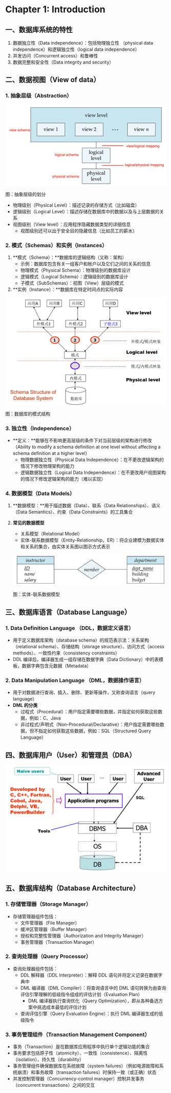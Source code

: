 # Chapter 1: Introduction

## 一、数据库系统的特性

1. 数据独立性（Data independence）：包括物理独立性 （physical data independence）和逻辑独立性（logical data independence）
2. 并发访问（Concurrent access）和鲁棒性
3. 数据完整和安全性（Data integrity and security）

## 二、数据视图（View of data）

### 1. 抽象层级（Abstraction）

![图：抽象层级的划分](Chapter%201%20Introduction%2019d9c6b6155b803eb5f7c2fd986d31a6/image.png)

图：抽象层级的划分

- 物理级别（Physical Level）：描述记录的存储方式（比如磁盘）
- 逻辑级别（Logical Level）：描述存储在数据库中的数据以及与上层数据的关系
- 视图级别（View level）：应用程序隐藏数据类型的详细信息
    - 视图级别还可以出于安全目的隐藏信息（比如员工的薪水）

### 2. 模式（Schemas）和实例（Instances）

1. **模式（Schema）：**数据库的逻辑结构（又称：架构）
    - 示例：数据库包含有关一组客户和帐户以及它们之间的关系的信息
    - 物理模式（Physical Schema）：物理级别的数据库设计
    - 逻辑模式（Logical Schema）：逻辑级别的数据库设计
    - 子模式（SubSchemas）：视图（View）层级的模式
2. **实例（Instance）：**数据库在特定时间点的实际内容

![图：数据库的模式结构](Chapter%201%20Introduction%2019d9c6b6155b803eb5f7c2fd986d31a6/image%201.png)

图：数据库的模式结构

### 3. 独立性（Independence）

- **定义：**能够在不影响更高层级的条件下对当前层级的架构进行修改（Ability to modify a schema definition at one level without affecting a schema definition at a higher level）
    - 物理数据独立性（Physical Data Independence）：在不更改逻辑架构的情况下修改物理架构的能力
    - 逻辑数据独立性（Logical Data Independence）：在不更改用户视图架构的情况下修改逻辑架构的能力（难以实现）

### 4. 数据模型（Data Models）

1. **数据模型：**用于描述数据（Data）、联系（Data Relationships）、语义（Data Semantics）、约束（Data Constraints）的工具集合
2.  **常见的数据模型**
    - 关系模型（Relational Model）
    - 实体-联系数据模型（Entity-Relationship，ER）：将企业建模为数据实体和关系的集合，由实体关系图以图示方式表示
    
    ![图：实体-联系数据模型](Chapter%201%20Introduction%2019d9c6b6155b803eb5f7c2fd986d31a6/image%202.png)
    
    图：实体-联系数据模型
    

## 三、数据库语言（Database Language）

### 1. Data Definition Language （DDL，数据定义语言）

- 用于定义数据库架构（database schema）的规范表示法：关系架构（relational schema）、存储结构（storage structure）、访问方式（access methods）、一致性约束（consistency constraints）
- DDL 编译后，编译器生成一组存储在数据字典（Data Dictionary）中的表模板，数据字典包含元数据（Metadata）

### 2. Data Manipulation Language （DML，数据操作语言）

- 用于对数据进行查询、插入、删除、更新等操作，又称查询语言（query language）
- **DML 的分类**
    - 过程式（Procedural）：用户指定需要哪些数据，并指定如何获取这些数据，例如：C、Java
    - 非过程式/声明式（Non-Procedural/Declarative）：用户指定需要哪些数据，但不指定如何获取这些数据，例如：SQL（Structured Query Language）

## 四、数据库用户（User）和管理员（DBA）

![image.png](Chapter%201%20Introduction%2019d9c6b6155b803eb5f7c2fd986d31a6/image%203.png)

## 五、数据库结构（Database Architecture）

### 1. 存储管理器（Storage Manager）

- 存储管理器组件包括：
    - 文件管理器（File Manager）
    - 缓冲区管理器（Buffer Manager）
    - 授权和完整性管理器（Authorization and Integrity Manager）
    - 事务管理器（Transaction Manager）

### 2. 查询处理器（Query Processor）

- 查询处理器组件包括：
    - DDL 解释器（DDL Interpreter）：解释 DDL 语句并将定义记录在数据字典中
    - DML 编译器（DML Compiler）：将查询语言中的 DML 语句转换为由查询评估引擎理解的低级指令组成的评估计划（Evaluation Plan）
        - DML 编译器执行查询优化（Query Optimization），即从各种备选方案中挑选成本最低的评估计划
    - 查询评估引擎（Query Evaluation Engine）：执行 DML 编译器生成的低级指令

### 3. 事务管理组件（Transaction Management Component）

- 事务（Transaction）是在数据库应用程序中执行单个逻辑功能的集合
- 事务要求包括原子性（atomicity）、一致性（consistence）、隔离性（isolation）、持久性（durability）
- 事务管理组件确保数据库在系统故障（system failures）（例如电源故障和系统崩溃）和事务故障（transaction failures）时保持一致（或正确）状态
- 并发控制管理器（Concurrency-control manager）控制并发事务（concurrent transactions）之间的交互